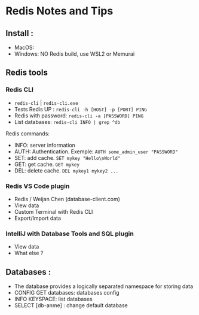 # Redis Notes and Tips

## Install : 
* MacOS: 
* Windows: NO Redis build, use WSL2 or Memurai

## Redis tools
### Redis CLI
* `redis-cli` | `redis-cli.exe`
* Tests Redis UP : `redis-cli -h [HOST] -p [PORT] PING`
* Redis with password: `redis-cli -a [PASSWORD] PING`
* List databases: `redis-cli INFO | grep ^db`

Redis commands:
* INFO: server information
* AUTH: Authentication. Exemple: `AUTH some_admin_user "PASSWORD"`
* SET: add cache. `SET mykey "Hello\nWorld"`
* GET: get cache. `GET mykey`
* DEL: delete cache. `DEL mykey1 mykey2 ...`

### Redis VS Code plugin
* Redis / Weijan Chen (database-client.com)
* View data
* Custom Terminal with Redis CLI
* Export/Import data

### IntelliJ with Database Tools and SQL plugin
* View data
* What else ?

## Databases : 
* The database provides a logically separated namespace for storing data
* CONFIG GET databases: databases config 
* INFO KEYSPACE: list databases
* SELECT [db-anme] : change default database
